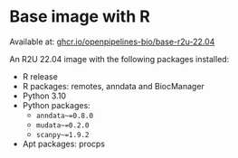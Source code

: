 # Base image with R

Available at: [ghcr.io/openpipelines-bio/base-r2u-22.04](https://github.com/openpipelines-bio/base-images/pkgs/container/base-r2u-22.04)

An R2U 22.04 image with the following packages installed:
  - R release
  - R packages: remotes, anndata and BiocManager
  - Python 3.10
  - Python packages:
    * `anndata~=0.8.0`
    * `mudata~=0.2.0`
    * `scanpy~=1.9.2`
  - Apt packages: procps
